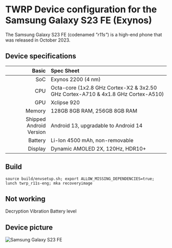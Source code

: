 TWRP Device configuration for the Samsung Galaxy S23 FE (Exynos)
=========================================

The Samsung Galaxy S23 FE (codenamed _"r11s"_) is a high-end phone that was released in October 2023.

## Device specifications

Basic   | Spec Sheet
-------:|:-------------------------
SoC     | Exynos 2200 (4 nm)
CPU     | Octa-core (1x2.8 GHz Cortex-X2 & 3x2.50 GHz Cortex-A710 & 4x1.8 GHz Cortex-A510)
GPU     | Xclipse 920
Memory  | 128GB 8GB RAM, 256GB 8GB RAM
Shipped Android Version | Android 13, upgradable to Android 14
Battery | Li-Ion 4500 mAh, non-removable
Display | Dynamic AMOLED 2X, 120Hz, HDR10+

## Build
```
source build/envsetup.sh; export ALLOW_MISSING_DEPENDENCIES=true; lunch twrp_r11s-eng; mka recoveryimage
```

## Not working
Decryption
Vibration
Battery level

## Device picture

![Samsung Galaxy S23 FE](https://images.samsung.com/is/image/samsung/p6pim/mx/feature/164868481/mx-feature--nbsp--538749287?$FB_TYPE_I_JPG$ "Samsung Galaxy S23 FE")
